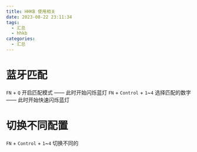```yaml
---
title: HHKB 使用相关
date: 2023-08-22 23:11:34
tags:
  - 汇总
  - hhkb
categories:
  - 汇总
---
```


# 蓝牙匹配

`FN` + `Q` 开启匹配模式 —— 此时开始闪烁蓝灯
`FN` + `Control` + `1`~`4` 选择匹配的数字 —— 此时开始快速闪烁蓝灯

# 切换不同配置

`FN` + `Control` + `1`~`4` 切换不同的